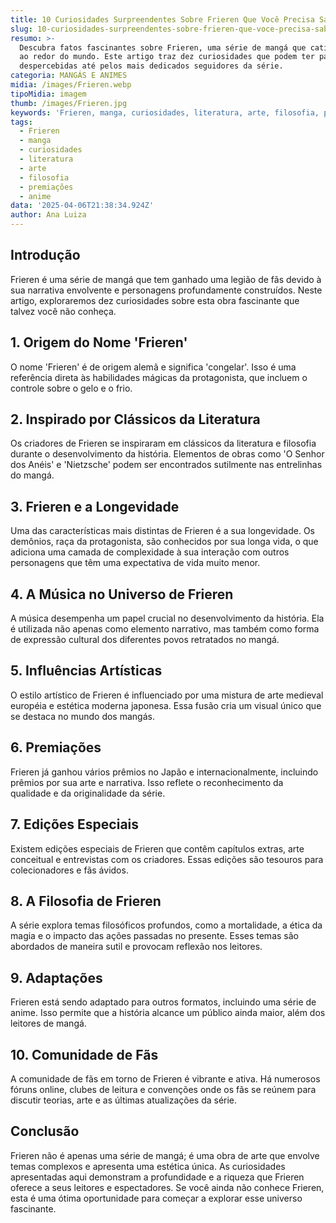 ```yaml
---
title: 10 Curiosidades Surpreendentes Sobre Frieren Que Você Precisa Saber
slug: 10-curiosidades-surpreendentes-sobre-frieren-que-voce-precisa-saber
resumo: >-
  Descubra fatos fascinantes sobre Frieren, uma série de mangá que cativou fãs
  ao redor do mundo. Este artigo traz dez curiosidades que podem ter passado
  despercebidas até pelos mais dedicados seguidores da série.
categoria: MANGÁS E ANIMES
midia: /images/Frieren.webp
tipoMidia: imagem
thumb: /images/Frieren.jpg
keywords: 'Frieren, manga, curiosidades, literatura, arte, filosofia, premiações, anime'
tags:
  - Frieren
  - manga
  - curiosidades
  - literatura
  - arte
  - filosofia
  - premiações
  - anime
data: '2025-04-06T21:38:34.924Z'
author: Ana Luiza
---
```


## Introdução
Frieren é uma série de mangá que tem ganhado uma legião de fãs devido à sua narrativa envolvente e personagens profundamente construídos. Neste artigo, exploraremos dez curiosidades sobre esta obra fascinante que talvez você não conheça.

## 1. Origem do Nome 'Frieren'
O nome 'Frieren' é de origem alemã e significa 'congelar'. Isso é uma referência direta às habilidades mágicas da protagonista, que incluem o controle sobre o gelo e o frio.

## 2. Inspirado por Clássicos da Literatura
Os criadores de Frieren se inspiraram em clássicos da literatura e filosofia durante o desenvolvimento da história. Elementos de obras como 'O Senhor dos Anéis' e 'Nietzsche' podem ser encontrados sutilmente nas entrelinhas do mangá.

## 3. Frieren e a Longevidade
Uma das características mais distintas de Frieren é a sua longevidade. Os demônios, raça da protagonista, são conhecidos por sua longa vida, o que adiciona uma camada de complexidade à sua interação com outros personagens que têm uma expectativa de vida muito menor.

## 4. A Música no Universo de Frieren
A música desempenha um papel crucial no desenvolvimento da história. Ela é utilizada não apenas como elemento narrativo, mas também como forma de expressão cultural dos diferentes povos retratados no mangá.

## 5. Influências Artísticas
O estilo artístico de Frieren é influenciado por uma mistura de arte medieval européia e estética moderna japonesa. Essa fusão cria um visual único que se destaca no mundo dos mangás.

## 6. Premiações
Frieren já ganhou vários prêmios no Japão e internacionalmente, incluindo prêmios por sua arte e narrativa. Isso reflete o reconhecimento da qualidade e da originalidade da série.

## 7. Edições Especiais
Existem edições especiais de Frieren que contêm capítulos extras, arte conceitual e entrevistas com os criadores. Essas edições são tesouros para colecionadores e fãs ávidos.

## 8. A Filosofia de Frieren
A série explora temas filosóficos profundos, como a mortalidade, a ética da magia e o impacto das ações passadas no presente. Esses temas são abordados de maneira sutil e provocam reflexão nos leitores.

## 9. Adaptações
Frieren está sendo adaptado para outros formatos, incluindo uma série de anime. Isso permite que a história alcance um público ainda maior, além dos leitores de mangá.

## 10. Comunidade de Fãs
A comunidade de fãs em torno de Frieren é vibrante e ativa. Há numerosos fóruns online, clubes de leitura e convenções onde os fãs se reúnem para discutir teorias, arte e as últimas atualizações da série.

## Conclusão
Frieren não é apenas uma série de mangá; é uma obra de arte que envolve temas complexos e apresenta uma estética única. As curiosidades apresentadas aqui demonstram a profundidade e a riqueza que Frieren oferece a seus leitores e espectadores. Se você ainda não conhece Frieren, esta é uma ótima oportunidade para começar a explorar esse universo fascinante.
